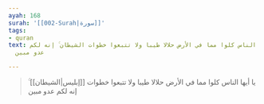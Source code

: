 ```yaml
---
ayah: 168
surah: '[[002-Surah|سورة]]'
tags:
- quran
text: يا أيها الناس كلوا مما في الأرض حلالا طيبا ولا تتبعوا خطوات الشيطان ۚ إنه لكم
  عدو مبين

---
```

> يا أيها الناس كلوا مما في الأرض حلالا طيبا ولا تتبعوا خطوات [[إبليس|الشيطان]] ۚ إنه لكم عدو مبين
